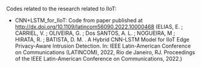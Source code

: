 Codes related to the research related to IIoT:

- CNN+LSTM_for_IIoT: Code from paper published at http://dx.doi.org/10.1109/latincom56090.2022.10000468 (ELIAS, E. ; CARRIEL, V. ; OLIVEIRA, G. ; Dos SANTOS, A. L. ; NOGUEIRA, M ; HIRATA, R. ; BATISTA, D. M. . A Hybrid CNN-LSTM Model for IIoT Edge Privacy-Aware Intrusion Detection. In: IEEE Latin-American Conference on Communications (LATINCOM), 2022, Rio de Janeiro, RJ. Proceedings of the IEEE Latin-American Conference on Communications, 2022.)
